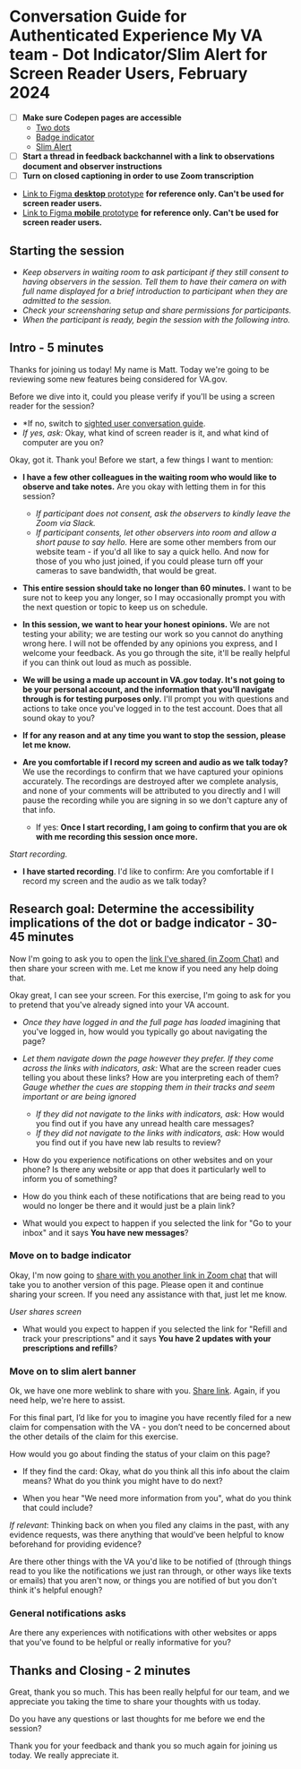 # Conversation Guide for Authenticated Experience My VA team - Dot Indicator/Slim Alert for Screen Reader Users, February 2024

- [ ] __Make sure Codepen pages are accessible__
	- [Two dots](https://bit.ly/49Bvi7O)
 	- [Badge indicator](https://bit.ly/3IeFwyU)
	- [Slim Alert](https://bit.ly/48lBwHG)
- [ ] __Start a thread in feedback backchannel with a link to observations document and observer instructions__
- [ ] __Turn on closed captioning in order to use Zoom transcription__

- [Link to Figma __desktop__ prototype](https://www.figma.com/proto/15yOY4VEzitxm5tRMDiAzz/My-VA?type=design&node-id=196-26640&t=cDBQ1pG5noiJPEC5-1&scaling=scale-down-width&page-id=196%3A26639&mode=design)  __for reference only. Can't be used for screen reader users.__
- [Link to Figma __mobile__ prototype](https://www.figma.com/proto/15yOY4VEzitxm5tRMDiAzz/My-VA?type=design&node-id=222-2228&t=Ly98ZWGK70aAsDJk-1&scaling=min-zoom&page-id=196%3A26639&starting-point-node-id=222%3A2228&show-proto-sidebar=1&mode=design) __for reference only. Can't be used for screen reader users.__


## Starting the session
- _Keep observers in waiting room to ask participant if they still consent to having observers in the session. Tell them to have their camera on with full name displayed for a brief introduction to participant when they are admitted to the session._
- _Check your screensharing setup and share permissions for participants._
- _When the participant is ready, begin the session with the following intro._

## Intro - 5 minutes

Thanks for joining us today! My name is Matt. Today we're going to be reviewing some new features being considered for VA.gov.

Before we dive into it, could you please verify if you'll be using a screen reader for the session?
- *If no, switch to [sighted user conversation guide](https://github.com/department-of-veterans-affairs/va.gov-team/blob/master/products/identity-personalization/onsite-notifications/dot-indicator/research/dot-indicator-convo-guide.md).
- *If yes, ask:* Okay, what kind of screen reader is it, and what kind of computer are you on?

Okay, got it. Thank you! Before we start, a few things I want to mention:

- **I have a few other colleagues in the waiting room who would like to observe and take notes.** Are you okay with letting them in for this session?
	- _If participant does not consent, ask the observers to kindly leave the Zoom via Slack._
	- _If participant consents, let other observers into room and allow a short pause to say hello._ Here are some other members from our website team - if you'd all like to say a quick hello. And now for those of you who just joined, if you could please turn off your cameras to save bandwidth, that would be great.
 
- **This entire session should take no longer than 60 minutes.** I want to be sure not to keep you any longer, so I may occasionally prompt you with the next question or topic to keep us on schedule.

- **In this session, we want to hear your honest opinions.** We are not testing your ability; we are testing our work so you cannot do anything wrong here. I will not be offended by any opinions you express, and I welcome your feedback. As you go through the site, it'll be really helpful if you can think out loud as much as possible.
  
- **We will be using a made up account in VA.gov today. It's not going to be your personal account, and the information that you'll navigate through is for testing purposes only.** I'll prompt you with questions and actions to take once you've logged in to the test account. Does that all sound okay to you?
 
- **If for any reason and at any time you want to stop the session, please let me know.**
  
- **Are you comfortable if I record my screen and audio as we talk today?** We use the recordings to confirm that we have captured your opinions accurately. The recordings are destroyed after we complete analysis, and none of your comments will be attributed to you directly and I will pause the recording while you are signing in so we don't capture any of that info.
  - If yes: **Once I start recording, I am going to confirm that you are ok with me recording this session once more.**

*Start recording.*

- **I have started recording**. I'd like to confirm: Are you comfortable if I record my screen and the audio as we talk today?

## Research goal: Determine the accessibility implications of the dot or badge indicator - 30-45 minutes

Now I'm going to ask you to open the [link I've shared (in Zoom Chat)](https://bit.ly/49Bvi7O) and then share your screen with me. Let me know if you need any help doing that.

Okay great, I can see your screen. For this exercise, I'm going to ask for you to pretend that you've already signed into your VA account.

- *Once they have logged in and the full page has loaded* imagining that you've logged in, how would you typically go about navigating the page?

- *Let them navigate down the page however they prefer. If they come across the links with indicators, ask:* What are the screen reader cues telling you about these links? How are you interpreting each of them? *Gauge whether the cues are stopping them in their tracks and seem important or are being ignored*
	- *If they did not navigate to the links with indicators, ask:* How would you find out if you have any unread health care messages?
	- *If they did not navigate to the links with indicators, ask:* How would you find out if you have new lab results to review?

- How do you experience notifications on other websites and on your phone? Is there any website or app that does it particularly well to inform you of something?
  
- How do you think each of these notifications that are being read to you would no longer be there and it would just be a plain link?

- What would you expect to happen if you selected the link for "Go to your inbox" and it says **You have new messages**?

### Move on to badge indicator

Okay, I'm now going to [share with you another link in Zoom chat](https://bit.ly/3IeFwyU) that will take you to another version of this page. Please open it and continue sharing your screen. If you need any assistance with that, just let me know. 

*User shares screen*

- What would you expect to happen if you selected the link for "Refill and track your prescriptions" and it says **You have 2 updates with your prescriptions and refills**?

### Move on to slim alert banner

Ok, we have one more weblink to share with you. [Share link](https://bit.ly/48lBwHG). Again, if you need help, we're here to assist. 

For this final part, I’d like for you to imagine you have recently filed for a new claim for compensation with the VA - you don’t need to be concerned about the other details of the claim for this exercise. 

How would you go about finding the status of your claim on this page?

   -  If they find the card: Okay, what do you think all this info about the claim means? What do you think you might have to do next?

   -  When you hear "We need more information from you", what do you think that could include?

_If relevant_: Thinking back on when you filed any claims in the past, with any evidence requests, was there anything that would’ve been helpful to know
beforehand for providing evidence?

Are there other things with the VA you'd like to be notified of (through things read to you like the notifications we just ran through, or other ways like texts or emails) that you aren't now, or things you are notified of but you don't think it's helpful enough?

### General notifications asks

Are there any experiences with notifications with other websites or apps that you've found to be helpful or really informative for you?

## Thanks and Closing - 2 minutes

Great, thank you so much. This has been really helpful for our team, and we appreciate you taking the time to share your thoughts with us today. 

Do you have any questions or last thoughts for me before we end the session?

Thank you for your feedback and thank you so much again for joining us today. We really appreciate it.
